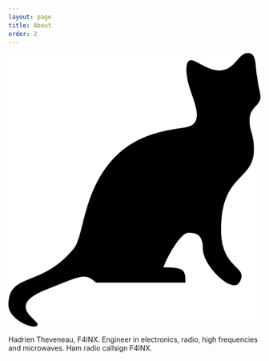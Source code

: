 ```yaml
---
layout: page
title: About
order: 2
---
```


<img src="/style/img/f4inx-black.svg"/>

Hadrien Theveneau, F4INX.
Engineer in electronics, radio, high frequencies and microwaves.
Ham radio callsign F4INX.

